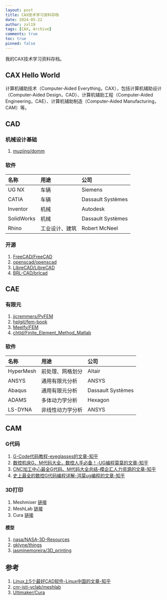 ```yaml
---
layout: post
title: CAX技术学习资料存档
date: 2024-05-22
author: zxl19
tags: [CAX, Archive]
comments: true
toc: true
pinned: false
---
```


我的CAX技术学习资料存档。

<!-- more -->

## CAX Hello World

计算机辅助技术（Computer-Aided Everything，CAX），包括计算机辅助设计（Computer-Aided Design，CAD）、计算机辅助工程（Computer-Aided Engineering，CAE）、计算机辅助制造（Computer-Aided Manufacturing，CAM）等。

## CAD

### 机械设计基础

1. [muziing/domm](https://github.com/muziing/domm)

### 软件

| 名称 | 用途 | 公司 |
| :--- | :--- | :--- |
| UG NX | 车辆 | Siemens |
| CATIA | 车辆 | Dassault Systèmes |
| Inventor | 机械 | Autodesk |
| SolidWorks | 机械 | Dassault Systèmes |
| Rhino | 工业设计、建筑 | Robert McNeel |

### 开源

1. [FreeCAD/FreeCAD](https://github.com/FreeCAD/FreeCAD)
2. [openscad/openscad](https://github.com/openscad/openscad)
3. [LibreCAD/LibreCAD](https://github.com/LibreCAD/LibreCAD)
4. [BRL-CAD/brlcad](https://github.com/BRL-CAD/brlcad)

## CAE

### 有限元

1. [jjcremmers/PyFEM](https://github.com/jjcremmers/PyFEM)
2. [hplgit/fem-book](https://github.com/hplgit/fem-book)
3. [Meelfy/FEM](https://github.com/Meelfy/FEM)
4. [chtld/Finite_Element_Method_Matlab](https://github.com/chtld/Finite_Element_Method_Matlab)

### 软件

| 名称 | 用途 | 公司 |
| :--- | :--- | :--- |
| HyperMesh | 前处理、网格划分 | Altair |
| ANSYS | 通用有限元分析 | ANSYS |
| Abaqus | 通用有限元分析 | Dassault Systèmes |
| ADAMS | 多体动力学分析 | Hexagon |
| LS-DYNA | 非线性动力学分析 | ANSYS |

## CAM

### G代码

1. [G-Code代码教程-eyeglasses的文章-知乎](https://zhuanlan.zhihu.com/p/445194379)
2. [数控机床G、M代码大全，数控人手必备！-UG编程莫莫的文章-知乎](https://zhuanlan.zhihu.com/p/76438715)
3. [CNC加工中心最全G代码、M代码大全总结-模企汇人力资源的文章-知乎](https://zhuanlan.zhihu.com/p/358380998)
4. [史上最全的数控G代码编程详解-鸿莫ug编程的文章-知乎](https://zhuanlan.zhihu.com/p/71763326)

### 3D打印

1. Meshmixer [链接](https://meshmixer.com)
2. MeshLab [链接](https://www.meshlab.net)
3. Cura [链接](https://ultimaker.com/software/ultimaker-cura/)

#### 模型

1. [nasa/NASA-3D-Resources](https://github.com/nasa/NASA-3D-Resources)
2. [gklyne/things](https://github.com/gklyne/things)
3. [jasminemoreira/3D_printing](https://github.com/jasminemoreira/3D_printing)

## 参考

1. [Linux上5个最好CAD软件-Linux中国的文章-知乎](https://zhuanlan.zhihu.com/p/81680138)
2. [cnr-isti-vclab/meshlab](https://github.com/cnr-isti-vclab/meshlab)
3. [Ultimaker/Cura](https://github.com/Ultimaker/Cura)
